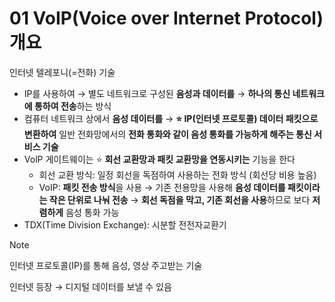 # 01 VoIP(Voice over Internet Protocol) 개요

인터넷 텔레포니(=전화) 기술

- IP를 사용하여 → 별도 네트워크로 구성된 **음성과 데이터를** → **하나의 통신 네트워크에 통하여 전송**하는 방식
- 컴퓨터 네트워크 상에서 **음성 데이터를** → **⭐ IP(인터넷 프로토콜) 데이터 패킷으로 변환하여** 일반 전화망에서의 **전화 통화와 같이 음성 통화를 가능하게 해주는 통신 서비스 기술**
- VolP 게이트웨이는 ⭐ **회선 교환망과 패킷 교환망을 연동시키는** 기능을 한다
  - 회선 교환 방식: 일정 회선을 독점하여 사용하는 전화 방식 (회선당 비용 높음)
  - VoIP: **패킷 전송 방식**을 사용 → 기존 전용망을 사용해 **음성 데이터를 패킷이라는 작은 단위로 나눠 전송** → **회선 독점을 막고, 기존 회선을 사용**하므로 보다 **저렴하게** 음성 통화 가능
- TDX(Time Division Exchange): 시분할 전전자교환기

> [!NOTE]
> 인터넷 프로토콜(IP)를 통해 음성, 영상 주고받는 기술
>
> 인터넷 등장 → 디지털 데이터를 보낼 수 있음
